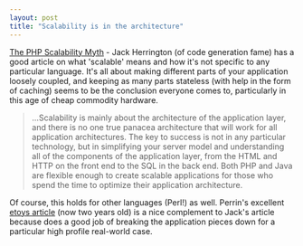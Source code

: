 ```yaml
---
layout: post
title: "Scalability is in the architecture"
---
```




<a href="http://www.onjava.com/pub/a/onjava/2003/10/15/php_scalability.html">The PHP Scalability Myth</a> - Jack Herrington (of code generation fame) has a good article on what 'scalable' means and how it's not specific to any particular language. It's all about making different parts of your application loosely coupled, and keeping as many parts stateless (with help in the form of caching) seems to be the conclusion everyone comes to, particularly in this age of cheap commodity hardware.

<blockquote>...Scalability is mainly about the architecture of the application layer, and there is no one true panacea architecture that will work for all application architectures. The key to success is not in any particular technology, but in simplifying your server model and understanding all of the components of the application layer, from the HTML and HTTP on the front end to the SQL in the back end. Both PHP and Java are flexible enough to create scalable applications for those who spend the time to optimize their application architecture.</blockquote>

<p>Of course, this holds for other languages (Perl!) as well. Perrin's excellent <a href="http://www.perl.com/pub/a/2001/10/17/etoys.html">etoys article</a> (now two years old) is a nice complement to Jack's article because does a good job of breaking the application pieces down for a particular high profile real-world case.


